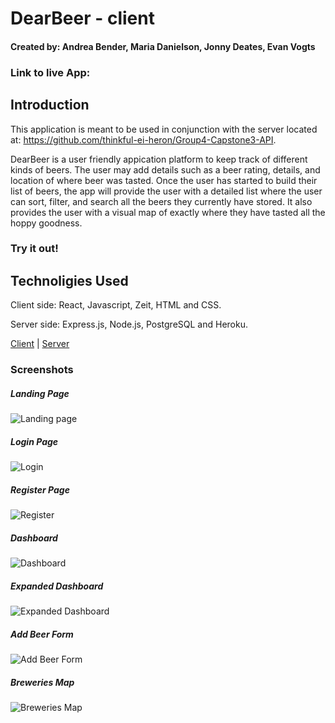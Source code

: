 # DearBeer - client

#### Created by: Andrea Bender, Maria Danielson, Jonny Deates, Evan Vogts

### Link to live App:

## Introduction

This application is meant to be used in conjunction with the server located at: https://github.com/thinkful-ei-heron/Group4-Capstone3-API.

DearBeer is a user friendly appication platform to keep track of different kinds of beers. The user may add details such as a beer rating, details, and location of where beer was tasted.  Once the user has started to build their list of beers, the app will provide the user with a detailed list where the user can sort, filter, and search all the beers they currently have stored.  It also provides the user with a visual map of exactly where they have tasted all the hoppy goodness.
### Try it out!

## Technoligies Used
Client side: React, Javascript, Zeit, HTML and CSS.

Server side: Express.js, Node.js, PostgreSQL and Heroku. 

[Client](https://github.com/thinkful-ei-heron/Group4-Capstone-3.git) |
[Server](https://github.com/thinkful-ei-heron/Group4-Capstone3-API.git)



### Screenshots

##### Landing Page
![Landing page](./images/)
##### Login Page
![Login](./images/)
##### Register Page
![Register](./images/)
##### Dashboard
![Dashboard](./images/)
##### Expanded Dashboard
![Expanded Dashboard](./images/)
##### Add Beer Form
![Add Beer Form](./images/)
##### Breweries Map
![Breweries Map](./images/)